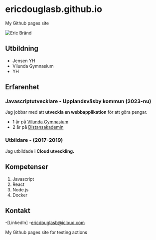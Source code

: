 # ericdouglasb.github.io

My Github pages site

![Eric Bränd]()

## Utbildning

- Jensen YH
- Vilunda Gymnasium
- YH

## Erfarenhet

### Javascriptutvecklare - Upplandsväsby kommun  (2023-nu)

Jag jobbar med att **utveckla en webbapplikation** för att göra pengar.

- 1 år på [Vilunda Gymnasium](https://www.vilundagymnasium.se)
- 2 år på [Distansakademin](https://www.distansakamdemin.se)

### Utbildare - (2017-2019)

Jag utbildade i **Cloud utveckling.**

## Kompetenser

1. Javascript
2. React
3. Node.js
4. Docker

## Kontakt

-[LinkedIn]
-[ericdouglasb@icloud.com](mailto:ericdouglasb@icloud.com)


My Github pages site for testing actions
